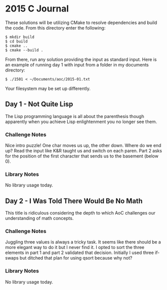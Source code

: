 # 2015 C Journal

These solutions will be utilizing CMake to resolve dependencies and build the code. From this directory enter the following:

```
$ mkdir build
$ cd build
$ cmake ..
$ cmake --build .
```

From there, run any solution providing the input as standard input. Here is an example of running day 1 with input from a folder in my documents directory:

```
$ ./1501 < ~/Documents/aoc/2015-01.txt
```

Your filesystem may be set up differently.

## Day 1 - Not Quite Lisp

The Lisp programming language is all about the parenthesis though apparently when you achieve Lisp enlightenment you no longer see them.

### Challenge Notes

Nice intro puzzle! One char moves us up, the other down. Where do we end up? Read the input like K&R taught us and switch on each paren. Part 2 asks for the position of the first character that sends us to the basement (below 0).

### Library Notes

No library usage today.

## Day 2 - I Was Told There Would Be No Math

This title is ridiculous considering the depth to which AoC challenges our understanding of math concepts.

### Challenge Notes

Juggling three values is always a tricky task. It seems like there should be a more elegant way to do it but I never find it. I opted to sort the three elements in part 1 and part 2 validated that decision. Initially I used three if-swaps but ditched that plan for using qsort because why not?

### Library Notes

No library usage today.
